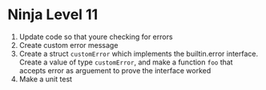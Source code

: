 # Ninja Level 11
1. Update code so that youre checking for errors
2. Create custom error message
3. Create a struct `customError` which implements the builtin.error interface. Create a value of type `customError`, and make a function `foo` that accepts error as arguement to prove the interface worked
4. Make a unit test